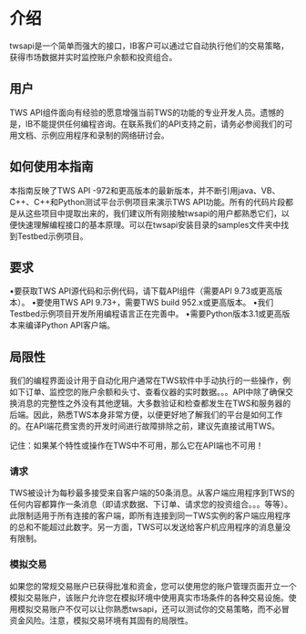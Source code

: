 # 介绍
twsapi是一个简单而强大的接口，IB客户可以通过它自动执行他们的交易策略，获得市场数据并实时监控账户余额和投资组合。

## 用户
TWS API组件面向有经验的愿意增强当前TWS的功能的专业开发人员。遗憾的是，IB不能提供任何编程咨询。在联系我们的API支持之前，请务必参阅我们的可用文档、示例应用程序和录制的网络研讨会。

## 如何使用本指南
本指南反映了TWS API -972和更高版本的最新版本，并不断引用java、VB、C++、C++和Python测试平台示例项目来演示TWS API功能。所有的代码片段都是从这些项目中提取出来的，我们建议所有刚接触twsapi的用户都熟悉它们，以便快速理解编程接口的基本原理。可以在twsapi安装目录的samples文件夹中找到Testbed示例项目。

## 要求
•要获取TWS API源代码和示例代码，请下载API组件（需要API 9.73或更高版本）。
•要使用TWS API 9.73+，需要TWS build 952.x或更高版本。
•我们Testbed示例项目开发所用编程语言正在完善中。
•需要Python版本3.1或更高版本来编译Python API客户端。

## 局限性
我们的编程界面设计用于自动化用户通常在TWS软件中手动执行的一些操作，例如下订单、监控您的账户余额和头寸、查看仪器的实时数据。。。API中除了确保交换消息的完整性之外没有其他逻辑。大多数验证和检查都发生在TWS和服务器的后端。因此，熟悉TWS本身非常方便，以便更好地了解我们的平台是如何工作的。在API端花费宝贵的开发时间进行故障排除之前，建议先直接试用TWS。

记住：如果某个特性或操作在TWS中不可用，那么它在API端也不可用！

### 请求
TWS被设计为每秒最多接受来自客户端的50条消息。从客户端应用程序到TWS的任何内容都算作一条消息（即请求数据、下订单、请求您的投资组合。。。等等）。此限制适用于所有连接的客户端，即所有连接到同一TWS实例的客户端应用程序的总和不能超过此数字。另一方面，TWS可以发送给客户机应用程序的消息量没有限制。

### 模拟交易
如果您的常规交易账户已获得批准和资金，您可以使用您的账户管理页面开立一个模拟交易账户，该账户允许您在模拟环境中使用真实市场条件的各种交易设施。使用模拟交易账户不仅可以让你熟悉twsapi，还可以测试你的交易策略，而不必冒资金风险。注意，模拟交易环境有其固有的局限性。
